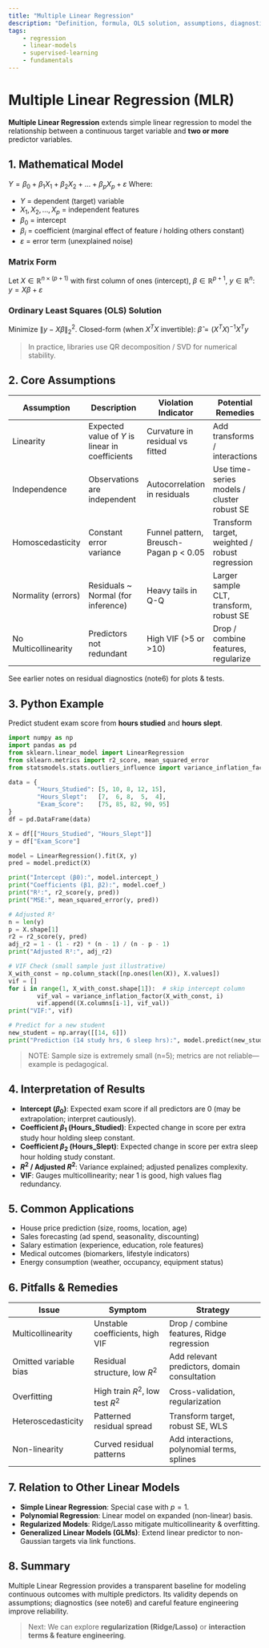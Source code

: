 ```yaml
---
title: "Multiple Linear Regression"
description: "Definition, formula, OLS solution, assumptions, diagnostics, Python example, interpretation, and applications"
tags:
	- regression
	- linear-models
	- supervised-learning
	- fundamentals
---
```

# Multiple Linear Regression (MLR)

**Multiple Linear Regression** extends simple linear regression to model the relationship between a continuous target variable and **two or more** predictor variables.

## 1. Mathematical Model
$Y = \beta_0 + \beta_1 X_1 + \beta_2 X_2 + \dots + \beta_p X_p + \varepsilon$
Where:
- $Y$ = dependent (target) variable
- $X_1, X_2, \dots, X_p$ = independent features
- $\beta_0$ = intercept
- $\beta_i$ = coefficient (marginal effect of feature $i$ holding others constant)
- $\varepsilon$ = error term (unexplained noise)

### Matrix Form
Let $X \in \mathbb{R}^{n \times (p+1)}$ with first column of ones (intercept), $\beta \in \mathbb{R}^{p+1}$, $y \in \mathbb{R}^n$:
$y = X\beta + \varepsilon$

### Ordinary Least Squares (OLS) Solution
Minimize $\|y - X\beta\|_2^2$. Closed-form (when $X^T X$ invertible):
$\hat{\beta} = (X^T X)^{-1} X^T y$

> In practice, libraries use QR decomposition / SVD for numerical stability.

## 2. Core Assumptions
| Assumption | Description | Violation Indicator | Potential Remedies |
|------------|-------------|---------------------|--------------------|
| Linearity | Expected value of $Y$ is linear in coefficients | Curvature in residual vs fitted | Add transforms / interactions |
| Independence | Observations are independent | Autocorrelation in residuals | Use time-series models / cluster robust SE |
| Homoscedasticity | Constant error variance | Funnel pattern, Breusch-Pagan p < 0.05 | Transform target, weighted / robust regression |
| Normality (errors) | Residuals ~ Normal (for inference) | Heavy tails in Q-Q | Larger sample CLT, transform, robust SE |
| No Multicollinearity | Predictors not redundant | High VIF (>5 or >10) | Drop / combine features, regularize |

See earlier notes on residual diagnostics (note6) for plots & tests.

## 3. Python Example
Predict student exam score from **hours studied** and **hours slept**.
```python
import numpy as np
import pandas as pd
from sklearn.linear_model import LinearRegression
from sklearn.metrics import r2_score, mean_squared_error
from statsmodels.stats.outliers_influence import variance_inflation_factor

data = {
		"Hours_Studied": [5, 10, 8, 12, 15],
		"Hours_Slept":   [7,  6, 8,  5,  4],
		"Exam_Score":    [75, 85, 82, 90, 95]
}
df = pd.DataFrame(data)

X = df[["Hours_Studied", "Hours_Slept"]]
y = df["Exam_Score"]

model = LinearRegression().fit(X, y)
pred = model.predict(X)

print("Intercept (β0):", model.intercept_)
print("Coefficients (β1, β2):", model.coef_)
print("R²:", r2_score(y, pred))
print("MSE:", mean_squared_error(y, pred))

# Adjusted R²
n = len(y)
p = X.shape[1]
r2 = r2_score(y, pred)
adj_r2 = 1 - (1 - r2) * (n - 1) / (n - p - 1)
print("Adjusted R²:", adj_r2)

# VIF Check (small sample just illustrative)
X_with_const = np.column_stack([np.ones(len(X)), X.values])
vif = []
for i in range(1, X_with_const.shape[1]):  # skip intercept column
		vif_val = variance_inflation_factor(X_with_const, i)
		vif.append((X.columns[i-1], vif_val))
print("VIF:", vif)

# Predict for a new student
new_student = np.array([[14, 6]])
print("Prediction (14 study hrs, 6 sleep hrs):", model.predict(new_student)[0])
```
> NOTE: Sample size is extremely small (n=5); metrics are not reliable—example is pedagogical.

## 4. Interpretation of Results
- **Intercept ($\beta_0$)**: Expected exam score if all predictors are 0 (may be extrapolation; interpret cautiously).
- **Coefficient $\beta_1$ (Hours_Studied)**: Expected change in score per extra study hour holding sleep constant.
- **Coefficient $\beta_2$ (Hours_Slept)**: Expected change in score per extra sleep hour holding study constant.
- **$R^2$ / Adjusted $R^2$**: Variance explained; adjusted penalizes complexity.
- **VIF**: Gauges multicollinearity; near 1 is good, high values flag redundancy.

## 5. Common Applications
- House price prediction (size, rooms, location, age)
- Sales forecasting (ad spend, seasonality, discounting)
- Salary estimation (experience, education, role features)
- Medical outcomes (biomarkers, lifestyle indicators)
- Energy consumption (weather, occupancy, equipment status)

## 6. Pitfalls & Remedies
| Issue | Symptom | Strategy |
|-------|---------|----------|
| Multicollinearity | Unstable coefficients, high VIF | Drop / combine features, Ridge regression |
| Omitted variable bias | Residual structure, low $R^2$ | Add relevant predictors, domain consultation |
| Overfitting | High train $R^2$, low test $R^2$ | Cross-validation, regularization |
| Heteroscedasticity | Patterned residual spread | Transform target, robust SE, WLS |
| Non-linearity | Curved residual patterns | Add interactions, polynomial terms, splines |

## 7. Relation to Other Linear Models
- **Simple Linear Regression**: Special case with $p=1$.
- **Polynomial Regression**: Linear model on expanded (non-linear) basis.
- **Regularized Models**: Ridge/Lasso mitigate multicollinearity & overfitting.
- **Generalized Linear Models (GLMs)**: Extend linear predictor to non-Gaussian targets via link functions.

## 8. Summary
Multiple Linear Regression provides a transparent baseline for modeling continuous outcomes with multiple predictors. Its validity depends on assumptions; diagnostics (see note6) and careful feature engineering improve reliability.

> Next: We can explore **regularization (Ridge/Lasso)** or **interaction terms & feature engineering**.